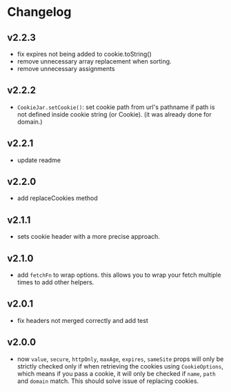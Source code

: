 
# Changelog

## v2.2.3

- fix expires not being added to cookie.toString()
- remove unnecessary array replacement when sorting.
- remove unnecessary assignments

## v2.2.2

- `CookieJar.setCookie()`: set cookie path from url's pathname if path is not defined inside cookie string (or Cookie). (it was already done for domain.)

## v2.2.1

- update readme

## v2.2.0

- add replaceCookies method

## v2.1.1

- sets cookie header with a more precise approach.

## v2.1.0

- add `fetchFn` to wrap options. this allows you to wrap your fetch multiple times to add other helpers.

## v2.0.1

- fix headers not merged correctly and add test

## v2.0.0

- now `value`, `secure`, `httpOnly`, `maxAge`, `expires`, `sameSite` props will only be strictly checked only if
  when retrieving the cookies using `CookieOptions`, which means if you pass a cookie,
  it will only be checked if `name`, `path` and `domain` match. This should solve issue of replacing cookies.
